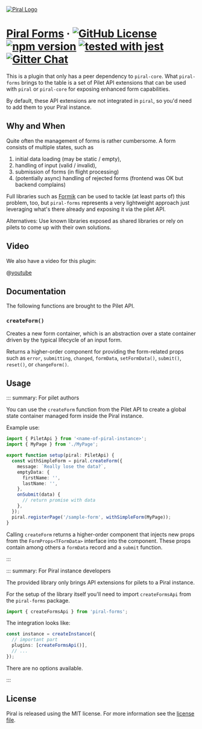 [![Piral Logo](https://github.com/smapiot/piral/raw/main/docs/assets/logo.png)](https://piral.io)

# [Piral Forms](https://piral.io) &middot; [![GitHub License](https://img.shields.io/badge/license-MIT-blue.svg)](https://github.com/smapiot/piral/blob/main/LICENSE) [![npm version](https://img.shields.io/npm/v/piral-forms.svg?style=flat)](https://www.npmjs.com/package/piral-forms) [![tested with jest](https://img.shields.io/badge/tested_with-jest-99424f.svg)](https://jestjs.io) [![Gitter Chat](https://badges.gitter.im/gitterHQ/gitter.png)](https://gitter.im/piral-io/community)

This is a plugin that only has a peer dependency to `piral-core`. What `piral-forms` brings to the table is a set of Pilet API extensions that can be used with `piral` or `piral-core` for exposing enhanced form capabilities.

By default, these API extensions are not integrated in `piral`, so you'd need to add them to your Piral instance.

## Why and When

Quite often the management of forms is rather cumbersome. A form consists of multiple states, such as

1. initial data loading (may be static / empty),
2. handling of input (valid / invalid),
3. submission of forms (in flight processing)
4. (potentially async) handling of rejected forms (frontend was OK but backend complains)

Full libraries such as [Formik](https://formik.org/) can be used to tackle (at least parts of) this problem, too, but `piral-forms` represents a very lightweight approach just leveraging what's there already and exposing it via the pilet API.

Alternatives: Use known libraries exposed as shared libraries or rely on pilets to come up with their own solutions.

## Video

We also have a video for this plugin:

@[youtube](https://youtu.be/C17D-jGJ41g)

## Documentation

The following functions are brought to the Pilet API.

### `createForm()`

Creates a new form container, which is an abstraction over a state container driven by the typical lifecycle of an input form.

Returns a higher-order component for providing the form-related props such as `error`, `submitting`, `changed`, `formData`, `setFormData()`, `submit()`, `reset()`, or `changeForm()`.

## Usage

::: summary: For pilet authors

You can use the `createForm` function from the Pilet API to create a global state container managed form inside the Piral instance.

Example use:

```ts
import { PiletApi } from '<name-of-piral-instance>';
import { MyPage } from './MyPage';

export function setup(piral: PiletApi) {
  const withSimpleForm = piral.createForm({
    message: `Really lose the data?`,
    emptyData: {
      firstName: '',
      lastName: '',
    },
    onSubmit(data) {
      // return promise with data
    },
  });
  piral.registerPage('/sample-form', withSimpleForm(MyPage));
}
```

Calling `createForm` returns a higher-order component that injects new props from the `FormProps<TFormData>` interface into the component. These props contain among others a `formData` record and a `submit` function.

:::

::: summary: For Piral instance developers

The provided library only brings API extensions for pilets to a Piral instance.

For the setup of the library itself you'll need to import `createFormsApi` from the `piral-forms` package.

```ts
import { createFormsApi } from 'piral-forms';
```

The integration looks like:

```ts
const instance = createInstance({
  // important part
  plugins: [createFormsApi()],
  // ...
});
```

There are no options available.

:::

## License

Piral is released using the MIT license. For more information see the [license file](./LICENSE).
